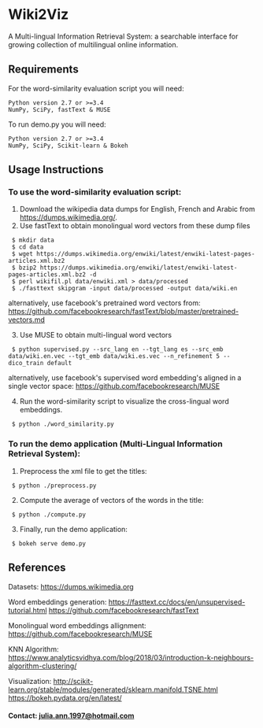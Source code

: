 # Wiki2Viz

 A Multi-lingual Information Retrieval System: a searchable interface for growing collection of multilingual online information.
 
 ## Requirements
 
 For the word-similarity evaluation script you will need:

    Python version 2.7 or >=3.4
    NumPy, SciPy, fastText & MUSE

To run demo.py you will need:

    Python version 2.7 or >=3.4
    NumPy, SciPy, Scikit-learn & Bokeh
    
   
## Usage Instructions

### To use the word-similarity evaluation script:

   1. Download the wikipedia data dumps for English, French and Arabic from https://dumps.wikimedia.org/.
   2. Use fastText to obtain monolingual word vectors from these dump files 
   
     $ mkdir data
     $ cd data
     $ wget https://dumps.wikimedia.org/enwiki/latest/enwiki-latest-pages-articles.xml.bz2
     $ bzip2 https://dumps.wikimedia.org/enwiki/latest/enwiki-latest-pages-articles.xml.bz2 -d
     $ perl wikifil.pl data/enwiki.xml > data/processed
     $ ./fasttext skipgram -input data/processed -output data/wiki.en
     
   alternatively, use facebook's pretrained word vectors from: https://github.com/facebookresearch/fastText/blob/master/pretrained-vectors.md

   3. Use MUSE to obtain multi-lingual word vectors 
   
     $ python supervised.py --src_lang en --tgt_lang es --src_emb data/wiki.en.vec --tgt_emb data/wiki.es.vec --n_refinement 5 --dico_train default
     
   alternatively, use facebook's supervised word embedding's aligned in a single vector space: https://github.com/facebookresearch/MUSE
     
   4. Run the word-similarity script to visualize the cross-lingual word embeddings.
       
     $ python ./word_similarity.py
     
     
     
 ### To run the demo application (Multi-Lingual Information Retrieval System):
 
   1. Preprocess the xml file to get the titles:
   
     $ python ./preprocess.py
     
   2. Compute the average of vectors of the words in the title:
    
     $ python ./compute.py
     
   3. Finally, run the demo application:
   
     $ bokeh serve demo.py
     
     
## References
  
   Datasets: https://dumps.wikimedia.org

   Word embeddings generation: https://fasttext.cc/docs/en/unsupervised-tutorial.html
                              https://github.com/facebookresearch/fastText

   Monolingual word embeddings allignment: https://github.com/facebookresearch/MUSE

   KNN Algorithm: https://www.analyticsvidhya.com/blog/2018/03/introduction-k-neighbours-algorithm-clustering/

   Visualization:
                 http://scikit-learn.org/stable/modules/generated/sklearn.manifold.TSNE.html
                 https://bokeh.pydata.org/en/latest/
                 
                 
#### Contact: julia.ann.1997@hotmail.com               
 
  
    
 
